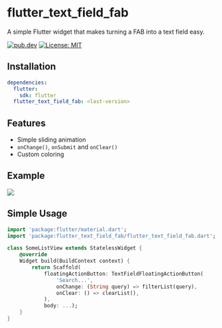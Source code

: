 # flutter_text_field_fab

A simple Flutter widget that makes turning a FAB into a text field easy.

[![pub.dev](https://img.shields.io/pub/v/flutter_text_field_fab?include_prereleases)](https://pub.dev/packages/flutter_text_field_fab)
[![License: MIT](https://img.shields.io/badge/License-MIT-yellow.svg)](https://opensource.org/licenses/MIT)  

## Installation

```yaml
dependencies:
  flutter:
    sdk: flutter
  flutter_text_field_fab: <last-version>
```

## Features

* Simple sliding animation
* `onChange()`, `onSubmit` and `onClear()`
* Custom coloring

## Example
<img src="https://raw.githubusercontent.com/haefele-software/flutter_text_field_fab/main/assets/flutter_text_field_fab.gif">

## Simple Usage

```dart
import 'package:flutter/material.dart';
import 'package:flutter_text_field_fab/flutter_text_field_fab.dart';

class SomeListView extends StatelessWidget {
    @override
    Widget build(BuildContext context) {
        return Scaffold(
            floatingActionButton: TextFieldFloatingActionButton(
                'Search...',
                onChange: (String query) => filterList(query),
                onClear: () => clearList(),
            ),
            body: ...);
    }
}
```
